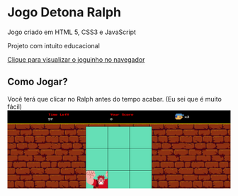 

<h1>Jogo Detona Ralph</h1>

<p>Jogo criado em HTML 5, CSS3 e JavaScript</p>

<p>Projeto com intuito educacional</p>

<a href="https://mmouralmelo.github.io/Jogo_detona_ralph/">Clique para visualizar o joguinho no navegador</a>

<h2>Como Jogar?</h2>

<section>Você terá que clicar no Ralph antes do tempo acabar. (Eu sei que é muito fácil)</section>


<img src="Captura de Tela (57).png">
 
